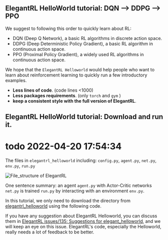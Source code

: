 ## ElegantRL HelloWorld tutorial: DQN --> DDPG --> PPO

We suggest to following this order to quickly learn about RL:
- DQN (Deep Q Network), a basic RL algorithms in discrete action space.
- DDPG (Deep Deterministic Policy Gradient), a basic RL algorithm in continuous action space.
- PPO (Proximal Policy Gradient), a widely used RL algorithms in continuous action space.


We hope that the `ElegantRL Helloworld` would help people who want to learn about reinforcement learning to quickly run a few introductory examples.
- **Less lines of code**. (code lines <1000)
- **Less packages requirements**. (only `torch` and `gym` )
- **keep a consistent style with the full version of ElegantRL**.


## ElegantRL HelloWorld tutorial: Download and run it.

# todo 2022-04-20 17:54:34




The files in `elegantrl_helloworld` including:
`config.py`, `agent.py`, `net.py`, `env.py`, `run.py`

![File_structure of ElegantRL](https://github.com/AI4Finance-Foundation/ElegantRL/raw/master/figs/File_structure.png)

One sentence summary: an agent `agent.py` with Actor-Critic networks `net.py` is trained `run.py` by interacting with an environment `env.py`.


In this tutorial, we only need to download the directory from [elegantrl_helloworld](https://github.com/AI4Finance-Foundation/ElegantRL/tree/master/elegantrl_helloworld) using the following code.


If you have any suggestion about ElegantRL Helloworld, you can discuss them in [ElegantRL issues/135: Suggestions for elegant_helloworld](https://github.com/AI4Finance-Foundation/ElegantRL/issues/135), and we will keep an eye on this issue.
ElegantRL's code, especially the Helloworld, really needs a lot of feedback to be better.
